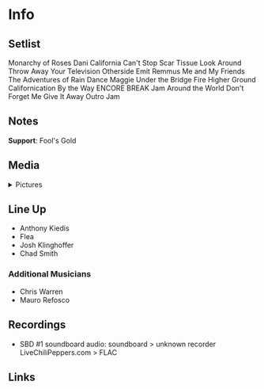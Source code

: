 # Info

## Setlist

Monarchy of Roses
Dani California
Can't Stop
Scar Tissue
Look Around
Throw Away Your Television
Otherside
Emit Remmus
Me and My Friends
The Adventures of Rain Dance Maggie
Under the Bridge
Fire
Higher Ground
Californication
By the Way
ENCORE BREAK
Jam
Around the World
Don't Forget Me
Give It Away
Outro Jam

## Notes

**Support**: Fool's Gold

## Media 

<details>
  <summary>Pictures</summary>
  <!--<img alt="Setlist" title="Setlist" src="_.jpg" height="200" />
  <img alt="Flyer" title="Flyer" src="_.jpg" height="200" />-->
</details>

## Line Up

* Anthony Kiedis
* Flea
* Josh Klinghoffer
* Chad Smith

### Additional Musicians

* Chris Warren  
* Mauro Refosco

## Recordings

* SBD #1 soundboard audio: soundboard > unknown recorder LiveChiliPeppers.com > FLAC

## Links